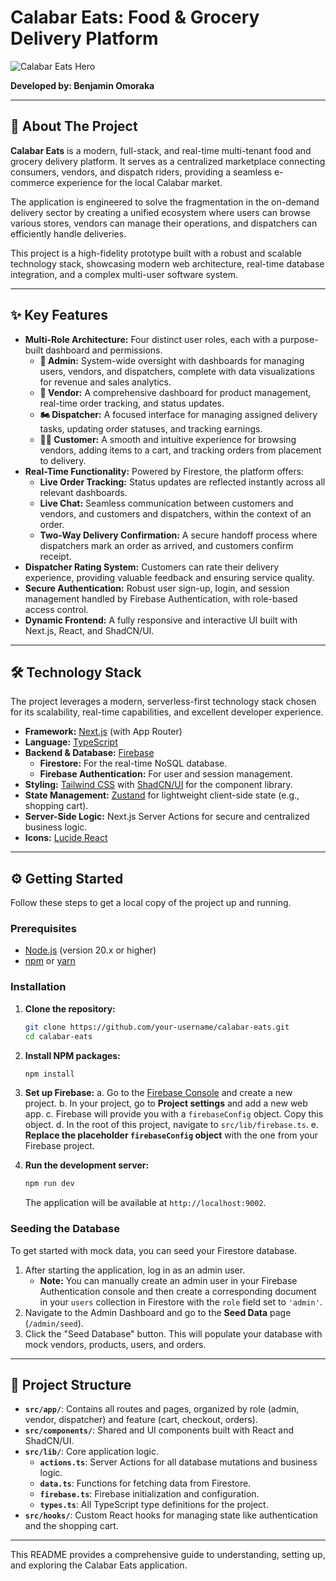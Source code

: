 
# Calabar Eats: Food & Grocery Delivery Platform

![Calabar Eats Hero](https://images.unsplash.com/photo-1504674900247-0877df9cc836?q=80&w=2070&auto=format&fit=crop&ixlib=rb-4.0.3&ixid=M3wxMjA3fDB8MHxwaG90by1wYWdlfHx8fGVufDB8fHx8fA%3D%3D)

**Developed by: Benjamin Omoraka**

---

## 📖 About The Project

**Calabar Eats** is a modern, full-stack, and real-time multi-tenant food and grocery delivery platform. It serves as a centralized marketplace connecting consumers, vendors, and dispatch riders, providing a seamless e-commerce experience for the local Calabar market.

The application is engineered to solve the fragmentation in the on-demand delivery sector by creating a unified ecosystem where users can browse various stores, vendors can manage their operations, and dispatchers can efficiently handle deliveries.

This project is a high-fidelity prototype built with a robust and scalable technology stack, showcasing modern web architecture, real-time database integration, and a complex multi-user software system.

---

## ✨ Key Features

- **Multi-Role Architecture:** Four distinct user roles, each with a purpose-built dashboard and permissions.
    - **👤 Admin:** System-wide oversight with dashboards for managing users, vendors, and dispatchers, complete with data visualizations for revenue and sales analytics.
    - **🏪 Vendor:** A comprehensive dashboard for product management, real-time order tracking, and status updates.
    - **🏍️ Dispatcher:** A focused interface for managing assigned delivery tasks, updating order statuses, and tracking earnings.
    - **🧑‍🍳 Customer:** A smooth and intuitive experience for browsing vendors, adding items to a cart, and tracking orders from placement to delivery.
- **Real-Time Functionality:** Powered by Firestore, the platform offers:
    - **Live Order Tracking:** Status updates are reflected instantly across all relevant dashboards.
    - **Live Chat:** Seamless communication between customers and vendors, and customers and dispatchers, within the context of an order.
    - **Two-Way Delivery Confirmation:** A secure handoff process where dispatchers mark an order as arrived, and customers confirm receipt.
- **Dispatcher Rating System:** Customers can rate their delivery experience, providing valuable feedback and ensuring service quality.
- **Secure Authentication:** Robust user sign-up, login, and session management handled by Firebase Authentication, with role-based access control.
- **Dynamic Frontend:** A fully responsive and interactive UI built with Next.js, React, and ShadCN/UI.

---

## 🛠️ Technology Stack

The project leverages a modern, serverless-first technology stack chosen for its scalability, real-time capabilities, and excellent developer experience.

- **Framework:** [Next.js](https://nextjs.org/) (with App Router)
- **Language:** [TypeScript](https://www.typescriptlang.org/)
- **Backend & Database:** [Firebase](https://firebase.google.com/)
    - **Firestore:** For the real-time NoSQL database.
    - **Firebase Authentication:** For user and session management.
- **Styling:** [Tailwind CSS](https://tailwindcss.com/) with [ShadCN/UI](https://ui.shadcn.com/) for the component library.
- **State Management:** [Zustand](https://zustand-demo.pmnd.rs/) for lightweight client-side state (e.g., shopping cart).
- **Server-Side Logic:** Next.js Server Actions for secure and centralized business logic.
- **Icons:** [Lucide React](https://lucide.dev/)

---

## ⚙️ Getting Started

Follow these steps to get a local copy of the project up and running.

### Prerequisites

- [Node.js](https://nodejs.org/) (version 20.x or higher)
- [npm](https://www.npmjs.com/) or [yarn](https://yarnpkg.com/)

### Installation

1.  **Clone the repository:**
    ```sh
    git clone https://github.com/your-username/calabar-eats.git
    cd calabar-eats
    ```

2.  **Install NPM packages:**
    ```sh
    npm install
    ```

3.  **Set up Firebase:**
    a. Go to the [Firebase Console](https://console.firebase.google.com/) and create a new project.
    b. In your project, go to **Project settings** and add a new web app.
    c. Firebase will provide you with a `firebaseConfig` object. Copy this object.
    d. In the root of this project, navigate to `src/lib/firebase.ts`.
    e. **Replace the placeholder `firebaseConfig` object** with the one from your Firebase project.

4.  **Run the development server:**
    ```sh
    npm run dev
    ```
    The application will be available at `http://localhost:9002`.

### Seeding the Database

To get started with mock data, you can seed your Firestore database.

1.  After starting the application, log in as an admin user.
    *   **Note:** You can manually create an admin user in your Firebase Authentication console and then create a corresponding document in your `users` collection in Firestore with the `role` field set to `'admin'`.
2.  Navigate to the Admin Dashboard and go to the **Seed Data** page (`/admin/seed`).
3.  Click the "Seed Database" button. This will populate your database with mock vendors, products, users, and orders.

---

## 🚀 Project Structure

- **`src/app/`**: Contains all routes and pages, organized by role (admin, vendor, dispatcher) and feature (cart, checkout, orders).
- **`src/components/`**: Shared and UI components built with React and ShadCN/UI.
- **`src/lib/`**: Core application logic.
    - **`actions.ts`**: Server Actions for all database mutations and business logic.
    - **`data.ts`**: Functions for fetching data from Firestore.
    - **`firebase.ts`**: Firebase initialization and configuration.
    - **`types.ts`**: All TypeScript type definitions for the project.
- **`src/hooks/`**: Custom React hooks for managing state like authentication and the shopping cart.

---

This README provides a comprehensive guide to understanding, setting up, and exploring the Calabar Eats application.
